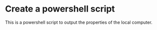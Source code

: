 # Create a powershell script
This is a powershell script to output the properties of the local computer.